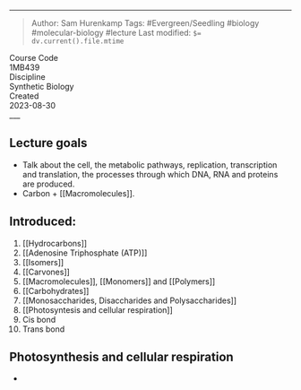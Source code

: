 
___
> Author: <span class="name">Sam Hurenkamp</span>
> Tags: #Evergreen/Seedling #biology  #molecular-biology #lecture
> Last modified: `$= dv.current().file.mtime`

<div class="f-info">
	<div class="course-code">
		<span class="fheader"> Course Code </span> <br/>
		<span class="fbody"> 1MB439 </span>
	</div>
	<div class="discipline">
		<span class="fheader"> Discipline </span> <br />
		<span class="fbody"> Synthetic Biology </span>
	</div>
	<div class="date">
		<span class="fheader"> Created</span> <br />
		<span class="fbody last-modified"> 2023-08-30 </span>
	</div>
</div>
___

## Lecture goals
- Talk about the cell, the metabolic pathways, replication, transcription and translation, the processes through which DNA, RNA and proteins are produced.
- Carbon + [[Macromolecules]].

## Introduced:
1. [[Hydrocarbons]]
2. [[Adenosine Triphosphate (ATP)]]
3. [[Isomers]] 
4. [[Carvones]]
5. [[Macromolecules]], [[Monomers]] and [[Polymers]]
6. [[Carbohydrates]]
8. [[Monosaccharides, Disaccharides and Polysaccharides]]
9. [[Photosyntesis and cellular respiration]]
10. Cis bond
11. Trans bond








## Photosynthesis and cellular respiration
- 





